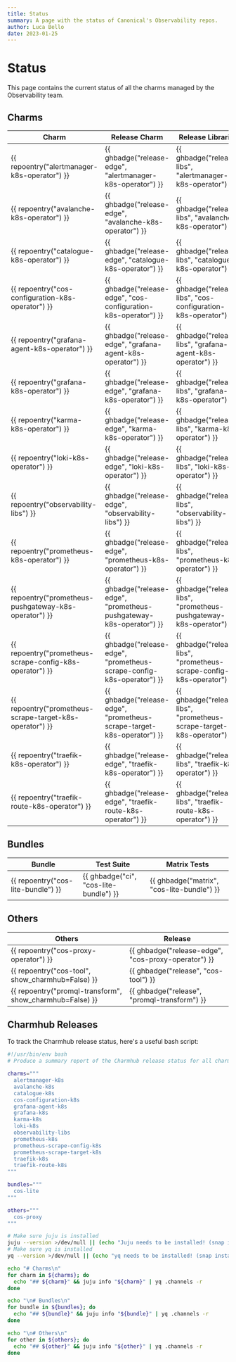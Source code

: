 ```yaml
---
title: Status
summary: A page with the status of Canonical's Observability repos.
author: Luca Bello
date: 2023-01-25
---
```

# Status

This page contains the current status of all the charms managed by the Observability team.

## Charms

| Charm                                                    | Release Charm                                                          | Release Libraries                                                      |
| -------------------------------------------------------- | ---------------------------------------------------------------------- | ---------------------------------------------------------------------- |
| {{ repoentry("alertmanager-k8s-operator") }}             | {{ ghbadge("release-edge", "alertmanager-k8s-operator") }}             | {{ ghbadge("release-libs", "alertmanager-k8s-operator") }}             |
| {{ repoentry("avalanche-k8s-operator") }}                | {{ ghbadge("release-edge", "avalanche-k8s-operator") }}                | {{ ghbadge("release-libs", "avalanche-k8s-operator") }}                |
| {{ repoentry("catalogue-k8s-operator") }}                | {{ ghbadge("release-edge", "catalogue-k8s-operator") }}                | {{ ghbadge("release-libs", "catalogue-k8s-operator") }}                |
| {{ repoentry("cos-configuration-k8s-operator") }}        | {{ ghbadge("release-edge", "cos-configuration-k8s-operator") }}        | {{ ghbadge("release-libs", "cos-configuration-k8s-operator") }}        |
| {{ repoentry("grafana-agent-k8s-operator") }}            | {{ ghbadge("release-edge", "grafana-agent-k8s-operator") }}            | {{ ghbadge("release-libs", "grafana-agent-k8s-operator") }}            |
| {{ repoentry("grafana-k8s-operator") }}                  | {{ ghbadge("release-edge", "grafana-k8s-operator") }}                  | {{ ghbadge("release-libs", "grafana-k8s-operator") }}                  |
| {{ repoentry("karma-k8s-operator") }}                    | {{ ghbadge("release-edge", "karma-k8s-operator") }}                    | {{ ghbadge("release-libs", "karma-k8s-operator") }}                    |
| {{ repoentry("loki-k8s-operator") }}                     | {{ ghbadge("release-edge", "loki-k8s-operator") }}                     | {{ ghbadge("release-libs", "loki-k8s-operator") }}                     |
| {{ repoentry("observability-libs") }}                    | {{ ghbadge("release-edge", "observability-libs") }}                    | {{ ghbadge("release-libs", "observability-libs") }}                    |
| {{ repoentry("prometheus-k8s-operator") }}               | {{ ghbadge("release-edge", "prometheus-k8s-operator") }}               | {{ ghbadge("release-libs", "prometheus-k8s-operator") }}               |
| {{ repoentry("prometheus-pushgateway-k8s-operator") }}   | {{ ghbadge("release-edge", "prometheus-pushgateway-k8s-operator") }}   | {{ ghbadge("release-libs", "prometheus-pushgateway-k8s-operator") }}   |
| {{ repoentry("prometheus-scrape-config-k8s-operator") }} | {{ ghbadge("release-edge", "prometheus-scrape-config-k8s-operator") }} | {{ ghbadge("release-libs", "prometheus-scrape-config-k8s-operator") }} |
| {{ repoentry("prometheus-scrape-target-k8s-operator") }} | {{ ghbadge("release-edge", "prometheus-scrape-target-k8s-operator") }} | {{ ghbadge("release-libs", "prometheus-scrape-target-k8s-operator") }} |
| {{ repoentry("traefik-k8s-operator") }}                  | {{ ghbadge("release-edge", "traefik-k8s-operator") }}                  | {{ ghbadge("release-libs", "traefik-k8s-operator") }}                  |
| {{ repoentry("traefik-route-k8s-operator") }}            | {{ ghbadge("release-edge", "traefik-route-k8s-operator") }}            | {{ ghbadge("release-libs", "traefik-route-k8s-operator") }}            |

## Bundles

| Bundle                             | Test Suite                             | Matrix Tests                               |
| ---------------------------------- | -------------------------------------- | ------------------------------------------ |
| {{ repoentry("cos-lite-bundle") }} | {{ ghbadge("ci", "cos-lite-bundle") }} | {{ ghbadge("matrix", "cos-lite-bundle") }} |

## Others

| Others                                                   | Release                                             |
| -------------------------------------------------------- | --------------------------------------------------- |
| {{ repoentry("cos-proxy-operator") }}                    | {{ ghbadge("release-edge", "cos-proxy-operator") }} |
| {{ repoentry("cos-tool", show_charmhub=False) }}         | {{ ghbadge("release", "cos-tool") }}                |
| {{ repoentry("promql-transform", show_charmhub=False) }} | {{ ghbadge("release", "promql-transform") }}        |

## Charmhub Releases

To track the Charmhub release status, here's a useful bash script: 

```bash title="charmhub-summary.sh" linenums="1"
#!/usr/bin/env bash
# Produce a summary report of the Charmhub release status for all charms

charms="""
  alertmanager-k8s
  avalanche-k8s
  catalogue-k8s
  cos-configuration-k8s
  grafana-agent-k8s
  grafana-k8s
  karma-k8s
  loki-k8s
  observability-libs
  prometheus-k8s
  prometheus-scrape-config-k8s
  prometheus-scrape-target-k8s
  traefik-k8s
  traefik-route-k8s
"""

bundles="""
  cos-lite
"""

others="""
  cos-proxy
"""

# Make sure juju is installed
juju --version >/dev/null || (echo "Juju needs to be installed! (snap install juju)" && exit 1)
# Make sure yq is installed
yq --version >/dev/null || (echo "yq needs to be installed! (snap install yq)" && exit 1)

echo "# Charms\n"
for charm in ${charms}; do
  echo "## ${charm}" && juju info "${charm}" | yq .channels -r
done

echo "\n# Bundles\n"
for bundle in ${bundles}; do
  echo "## ${bundle}" && juju info "${bundle}" | yq .channels -r
done

echo "\n# Others\n"
for other in ${others}; do
  echo "## ${other}" && juju info "${other}" | yq .channels -r
done
```
